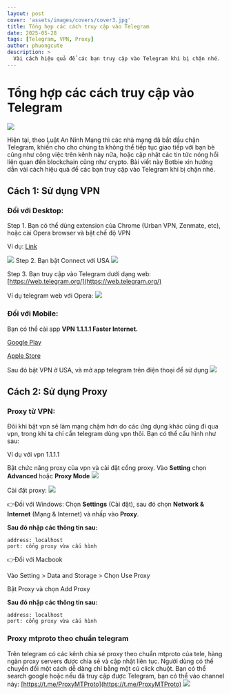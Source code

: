```yaml
---
layout: post
cover: 'assets/images/covers/cover3.jpg'
title: Tổng hợp các cách truy cập vào Telegram
date: 2025-05-28
tags: [Telegram, VPN, Proxy]
author: phuongcute
description: >
  Vài cách hiệu quả để các bạn truy cập vào Telegram khi bị chặn nhé.
---
```


# **Tổng hợp các cách truy cập vào Telegram**

![](/assets/images/posts/2025-05-28/image5.png)

Hiện tại, theo Luật An Ninh Mạng thì các nhà mạng đã bắt đầu chặn Telegram, khiến cho cho chúng ta không thể tiếp tục giao tiếp với bạn bè cũng như công việc trên kênh này nữa, hoặc cập nhật các tin tức nóng hổi liên quan đến blockchain cũng như crypto. Bài viết này Botbie xin hướng dẫn vài cách hiệu quả để các bạn truy cập vào Telegram khi bị chặn nhé.


## **Cách 1: Sử dụng VPN**

### **Đối với Desktop:**

Step 1\. Bạn có thể dùng extension của Chrome (Urban VPN, Zenmate, etc), hoặc cài Opera browser và bật chế độ VPN

Ví dụ: [Link](https://chromewebstore.google.com/detail/urban-vpn-proxy/eppiocemhmnlbhjplcgkofciiegomcon?pli=1)

![](/assets/images/posts/2025-05-28/image3.png)
Step 2\. Bạn bật Connect với USA
![](/assets/images/posts/2025-05-28/image1.png)

Step 3\. Bạn truy cập vào Telegram dưới dạng web: [https://web.telegram.org/](https://web.telegram.org/)


Ví dụ telegram web với Opera:
![](/assets/images/posts/2025-05-28/image9.png)

### **Đối với Mobile:**

Bạn có thể cài app **VPN 1.1.1.1 Faster Internet.**

[Google Play](https://play.google.com/store/apps/details?id=com.cloudflare.onedotonedotonedotone&hl=vi)

[Apple Store](https://apps.apple.com/vn/app/1-1-1-1-faster-internet/id1423538627?l=vi)

Sau đó bật VPN ở USA, và mở app telegram trên điện thoại để sử dụng
![](/assets/images/posts/2025-05-28/image4.jpg)


## **Cách 2: Sử dụng Proxy**

### Proxy từ VPN:

Đôi khi bật vpn sẽ làm mạng chậm hơn do các ứng dụng khác cũng đi qua vpn, trong khi ta chỉ cần telegram dùng vpn thôi. Bạn có thể cấu hình như sau:

Ví dụ với vpn 1.1.1.1

Bật chức năng proxy của vpn và cài đặt cổng proxy. Vào **Setting** chọn **Advanced** hoặc **Proxy Mode**
![](/assets/images/posts/2025-05-28/image7.jpg)

Cài đặt proxy:
![](/assets/images/posts/2025-05-28/image8.jpg)

👉Đối với Windows:
Chọn **Settings** (Cài đặt), sau đó chọn **Network & Internet** (Mạng & Internet) và nhấp vào **Proxy**.

**Sau đó nhập các thông tin sau:**

```
address: localhost
port: cổng proxy vừa cấu hình
```

👉Đối với Macbook

Vào Setting \> Data and Storage \> Chọn Use Proxy

Bật Proxy và chọn Add Proxy

**Sau đó nhập các thông tin sau:**

```
address: localhost
port: cổng proxy vừa cấu hình
```

### Proxy mtproto theo chuẩn telegram

Trên telegram có các kênh chia sẻ proxy theo chuẩn mtproto của tele, hàng ngàn proxy servers được chia sẻ và cập nhật liên tục. Người dùng có thể chuyển đổi một cách dễ dàng chỉ bằng một cú click chuột. Bạn có thể search google hoặc nếu đã truy cập được Telegram, bạn có thể vào channel này:
[https://t.me/ProxyMTProto](https://t.me/ProxyMTProto)
![](/assets/images/posts/2025-05-28/image2.png)
